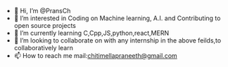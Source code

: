 - 👋 Hi, I’m @PransCh
- 👀 I’m interested in Coding on Machine learning, A.I. and Contributing to open source projects
- 🌱 I’m currently learning C,Cpp,JS,python,react,MERN
- 💞️ I’m looking to collaborate on with any internship in the above feilds,to collaboratively learn
- 📫 How to reach me mail:chitimellapraneeth@gmail.com

<!---
PransCh/PransCh is a ✨ special ✨ repository because its `README.md` (this file) appears on your GitHub profile.
You can click the Preview link to take a look at your changes.
--->
